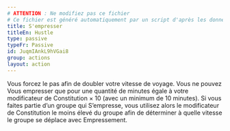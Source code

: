 ```yaml
---
# ATTENTION : Ne modifiez pas ce fichier
# Ce fichier est généré automatiquement par un script d'après les données du module Foundry VTT officiel et de sa traduction
title: S'empresser
titleEn: Hustle
type: passive
typeFr: Passive
id: JuqmIAnkL9hVGai8
group: actions
layout: action
---
```

Vous forcez le pas afin de doubler votre vitesse de voyage. Vous ne pouvez Vous empresser que pour une quantité de minutes égale à votre modificateur de Constitution &times; 10 (avec un minimum de 10 minutes). Si vous faites partie d’un groupe qui S’empresse, vous utilisez alors le modificateur de Constitution le moins élevé du groupe afin de déterminer à quelle vitesse le groupe se déplace avec Empressement.


